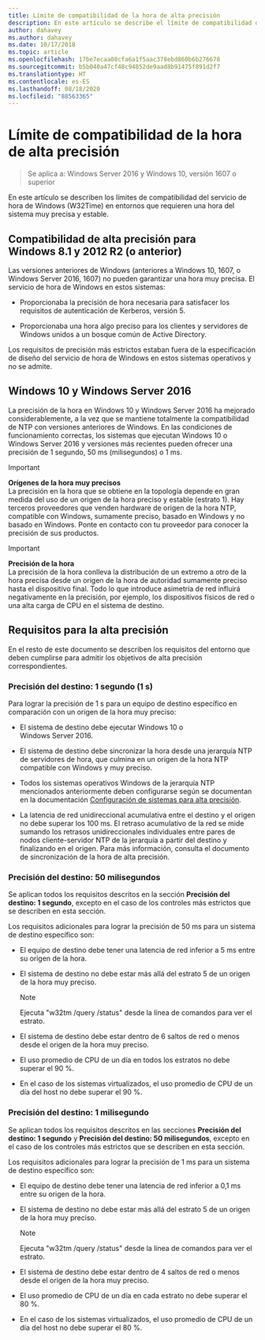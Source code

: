 ```yaml
---
title: Límite de compatibilidad de la hora de alta precisión
description: En este artículo se describe el límite de compatibilidad del servicio de hora de Windows (W32Time) en entornos que requieren una hora del sistema muy precisa y estable.
author: dahavey
ms.author: dahavey
ms.date: 10/17/2018
ms.topic: article
ms.openlocfilehash: 17be7ecaa08cfa6a1f5aac378ebd860b6b276678
ms.sourcegitcommit: b5b040a47cf48c94852de9aad8b91475f891d2f7
ms.translationtype: HT
ms.contentlocale: es-ES
ms.lasthandoff: 08/18/2020
ms.locfileid: "88563365"
---
```

# <a name="support-boundary-for-high-accuracy-time"></a>Límite de compatibilidad de la hora de alta precisión

>Se aplica a: Windows Server 2016 y Windows 10, versión 1607 o superior

En este artículo se describen los límites de compatibilidad del servicio de hora de Windows (W32Time) en entornos que requieren una hora del sistema muy precisa y estable.

## <a name="high-accuracy-support-for-windows-81-and-2012-r2-or-prior"></a>Compatibilidad de alta precisión para Windows 8.1 y 2012 R2 (o anterior)

Las versiones anteriores de Windows (anteriores a Windows 10, 1607, o Windows Server 2016, 1607) no pueden garantizar una hora muy precisa. El servicio de hora de Windows en estos sistemas:

-   Proporcionaba la precisión de hora necesaria para satisfacer los requisitos de autenticación de Kerberos, versión 5.

-   Proporcionaba una hora algo preciso para los clientes y servidores de Windows unidos a un bosque común de Active Directory.

Los requisitos de precisión más estrictos estaban fuera de la especificación de diseño del servicio de hora de Windows en estos sistemas operativos y no se admite.

## <a name="windows-10-and-windows-server-2016"></a>Windows 10 y Windows Server 2016

La precisión de la hora en Windows 10 y Windows Server 2016 ha mejorado considerablemente, a la vez que se mantiene totalmente la compatibilidad de NTP con versiones anteriores de Windows. En las condiciones de funcionamiento correctas, los sistemas que ejecutan Windows 10 o Windows Server 2016 y versiones más recientes pueden ofrecer una precisión de 1 segundo, 50 ms (milisegundos) o 1 ms.

>[!IMPORTANT]
>**Orígenes de la hora muy precisos**<br>
>La precisión en la hora que se obtiene en la topología depende en gran medida del uso de un origen de la hora preciso y estable (estrato 1). Hay terceros proveedores que venden hardware de origen de la hora NTP, compatible con Windows, sumamente preciso, basado en Windows y no basado en Windows. Ponte en contacto con tu proveedor para conocer la precisión de sus productos.

>[!IMPORTANT]
>**Precisión de la hora**<br>
>La precisión de la hora conlleva la distribución de un extremo a otro de la hora precisa desde un origen de la hora de autoridad sumamente preciso hasta el dispositivo final. Todo lo que introduce asimetría de red influirá negativamente en la precisión, por ejemplo, los dispositivos físicos de red o una alta carga de CPU en el sistema de destino.

## <a name="high-accuracy-requirements"></a>Requisitos para la alta precisión

En el resto de este documento se describen los requisitos del entorno que deben cumplirse para admitir los objetivos de alta precisión correspondientes.

### <a name="target-accuracy-1-second-1s"></a>Precisión del destino: 1 segundo (1 s)

Para lograr la precisión de 1 s para un equipo de destino específico en comparación con un origen de la hora muy preciso:

-   El sistema de destino debe ejecutar Windows 10 o Windows Server 2016.

-   El sistema de destino debe sincronizar la hora desde una jerarquía NTP de servidores de hora, que culmina en un origen de la hora NTP compatible con Windows y muy preciso.

-   Todos los sistemas operativos Windows de la jerarquía NTP mencionados anteriormente deben configurarse según se documentan en la documentación [Configuración de sistemas para alta precisión](configuring-systems-for-high-accuracy.md).

-   La latencia de red unidireccional acumulativa entre el destino y el origen no debe superar los 100 ms. El retraso acumulativo de la red se mide sumando los retrasos unidireccionales individuales entre pares de nodos cliente-servidor NTP de la jerarquía a partir del destino y finalizando en el origen. Para más información, consulta el documento de sincronización de la hora de alta precisión.

### <a name="target-accuracy-50-milliseconds"></a>Precisión del destino: 50 milisegundos

Se aplican todos los requisitos descritos en la sección **Precisión del destino: 1 segundo**, excepto en el caso de los controles más estrictos que se describen en esta sección.

Los requisitos adicionales para lograr la precisión de 50 ms para un sistema de destino específico son:

-   El equipo de destino debe tener una latencia de red inferior a 5 ms entre su origen de la hora.

-   El sistema de destino no debe estar más allá del estrato 5 de un origen de la hora muy preciso.

    >[!Note]
    >Ejecuta "w32tm /query /status" desde la línea de comandos para ver el estrato.

-   El sistema de destino debe estar dentro de 6 saltos de red o menos desde el origen de la hora muy preciso.

-   El uso promedio de CPU de un día en todos los estratos no debe superar el 90 %.

-   En el caso de los sistemas virtualizados, el uso promedio de CPU de un día del host no debe superar el 90 %.

### <a name="target-accuracy-1-millisecond"></a>Precisión del destino: 1 milisegundo

Se aplican todos los requisitos descritos en las secciones **Precisión del destino: 1 segundo** y **Precisión del destino: 50 milisegundos**, excepto en el caso de los controles más estrictos que se describen en esta sección.

Los requisitos adicionales para lograr la precisión de 1 ms para un sistema de destino específico son:

-   El equipo de destino debe tener una latencia de red inferior a 0,1 ms entre su origen de la hora.

-   El sistema de destino no debe estar más allá del estrato 5 de un origen de la hora muy preciso.

    >[!Note]
    >Ejecuta "w32tm /query /status" desde la línea de comandos para ver el estrato.

-   El sistema de destino debe estar dentro de 4 saltos de red o menos desde el origen de la hora muy preciso.

-   El uso promedio de CPU de un día en cada estrato no debe superar el 80 %.

-   En el caso de los sistemas virtualizados, el uso promedio de CPU de un día del host no debe superar el 80 %.
